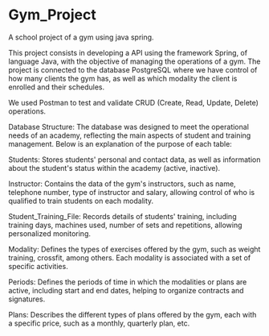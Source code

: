 # Gym_Project
A school project of a gym using java spring.

This project consists in developing a API using the framework Spring, of language Java, with the objective of managing the operations of a gym. The project is connected to the database PostgreSQL where we have control of how many clients the gym has, as well as which modality the client is enrolled and their schedules.

We used Postman to test and validate CRUD (Create, Read, Update, Delete) operations.

Database Structure:
The database was designed to meet the operational needs of an academy, reflecting the main aspects of student and training management. Below is an explanation of the purpose of each table:

Students: Stores students' personal and contact data, as well as information about the student's status within the academy (active, inactive).

Instructor: Contains the data of the gym's instructors, such as name, telephone number, type of instructor and salary, allowing control of who is qualified to train students on each modality.

Student_Training_File: Records details of students' training, including training days, machines used, number of sets and repetitions, allowing personalized monitoring.

Modality: Defines the types of exercises offered by the gym, such as weight training, crossfit, among others. Each modality is associated with a set of specific activities.

Periods: Defines the periods of time in which the modalities or plans are active, including start and end dates, helping to organize contracts and signatures.

Plans: Describes the different types of plans offered by the gym, each with a specific price, such as a monthly, quarterly plan, etc.
